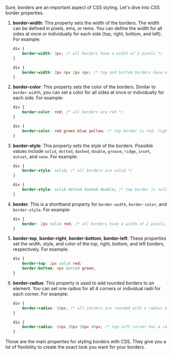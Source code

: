 Sure, borders are an important aspect of CSS styling. Let's dive into CSS border properties.

1. **border-width**: This property sets the width of the borders. The width can be defined in pixels, ems, or rems. You can define the width for all sides at once or individually for each side (top, right, bottom, and left). For example:

    ```css
    div {
        border-width: 2px; /* all borders have a width of 2 pixels */
    }

    div {
        border-width: 2px 4px 2px 4px; /* top and bottom borders have a width of 2 pixels, right and left have a width of 4 pixels */
    }
    ```

2. **border-color**: This property sets the color of the borders. Similar to `border-width`, you can set a color for all sides at once or individually for each side. For example:

    ```css
    div {
        border-color: red; /* all borders are red */
    }

    div {
        border-color: red green blue yellow; /* top border is red, right border is green, bottom border is blue, left border is yellow */
    }
    ```

3. **border-style**: This property sets the style of the borders. Possible values include `solid`, `dotted`, `dashed`, `double`, `groove`, `ridge`, `inset`, `outset`, and `none`. For example:

    ```css
    div {
        border-style: solid; /* all borders are solid */
    }

    div {
        border-style: solid dotted dashed double; /* top border is solid, right border is dotted, bottom border is dashed, left border is double */
    }
    ```

4. **border**: This is a shorthand property for `border-width`, `border-color`, and `border-style`. For example:

    ```css
    div {
        border: 2px solid red; /* all borders have a width of 2 pixels, are solid, and red */
    }
    ```

5. **border-top**, **border-right**, **border-bottom**, **border-left**: These properties set the width, style, and color of the top, right, bottom, and left borders, respectively. For example:

    ```css
    div {
        border-top: 2px solid red;
        border-bottom: 4px dotted green;
    }
    ```

6. **border-radius**: This property is used to add rounded borders to an element. You can set one radius for all 4 corners or individual radii for each corner. For example:

    ```css
    div {
        border-radius: 10px; /* all corners are rounded with a radius of 10 pixels */
    }

    div {
        border-radius: 10px 20px 30px 40px; /* top-left corner has a radius of 10 pixels, top-right 20 pixels, bottom-right 30 pixels, bottom-left 40 pixels */
    }
    ```

Those are the main properties for styling borders with CSS. They give you a lot of flexibility to create the exact look you want for your borders.